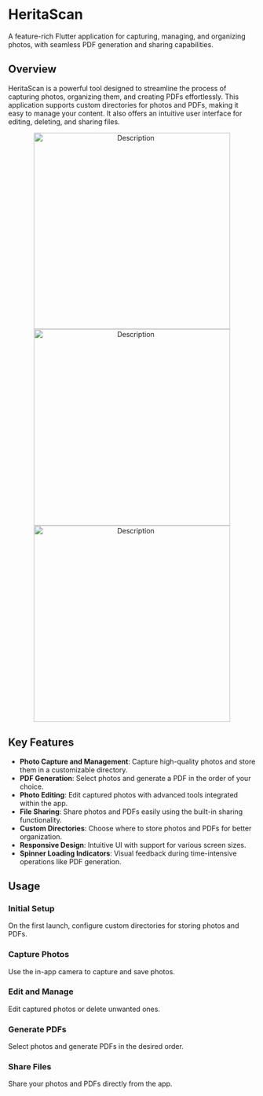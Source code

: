 # HeritaScan

A feature-rich Flutter application for capturing, managing, and organizing photos, with seamless PDF generation and sharing capabilities.

## Overview

HeritaScan is a powerful tool designed to streamline the process of capturing photos, organizing them, and creating PDFs effortlessly. This application supports custom directories for photos and PDFs, making it easy to manage your content. It also offers an intuitive user interface for editing, deleting, and sharing files.

<p align="center" width="100%">
<img src="https://github.com/user-attachments/assets/b619af55-639d-4142-a921-8dffe4a45bc1" alt="Description" height="400" style="display: block; margin: auto;">
<img src="https://github.com/user-attachments/assets/fd7e0e9c-363c-4ce8-aec6-c0ef95ba8665" alt="Description" height="400" style="display: block; margin: auto;">
<img src="https://github.com/user-attachments/assets/19176947-13b6-4dfb-a1a1-55824f31c642" alt="Description" height="400" style="display: block; margin: auto;">
</p>

## Key Features

- **Photo Capture and Management**: Capture high-quality photos and store them in a customizable directory.
- **PDF Generation**: Select photos and generate a PDF in the order of your choice.
- **Photo Editing**: Edit captured photos with advanced tools integrated within the app.
- **File Sharing**: Share photos and PDFs easily using the built-in sharing functionality.
- **Custom Directories**: Choose where to store photos and PDFs for better organization.
- **Responsive Design**: Intuitive UI with support for various screen sizes.
- **Spinner Loading Indicators**: Visual feedback during time-intensive operations like PDF generation.

## Usage

### Initial Setup
On the first launch, configure custom directories for storing photos and PDFs.

### Capture Photos
Use the in-app camera to capture and save photos.

### Edit and Manage
Edit captured photos or delete unwanted ones.

### Generate PDFs
Select photos and generate PDFs in the desired order.

### Share Files
Share your photos and PDFs directly from the app.
